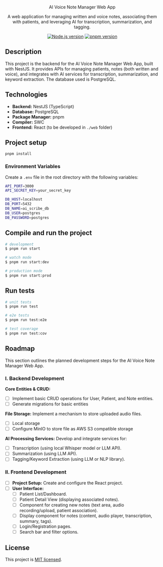 <p align="center">AI Voice Note Manager Web App</p>
<p align="center">A web application for managing written and voice notes, associating them with patients, and leveraging AI for transcription, summarization, and tagging.</p>

<p align="center">
<a href="https://nodejs.org" target="_blank"><img src="https://img.shields.io/badge/node-%3E%3D22.0.0-green.svg" alt="Node.js version" /></a>
<a href="https://pnpm.io" target="_blank"><img src="https://img.shields.io/badge/pnpm-%3E%3D10.0.0-cc00ff.svg" alt="pnpm version" /></a>
</p>

## Description

This project is the backend for the AI Voice Note Manager Web App, built with NestJS. It provides APIs for managing patients, notes (both written and voice), and integrates with AI services for transcription, summarization, and keyword extraction. The database used is PostgreSQL.

## Technologies

* **Backend:** NestJS (TypeScript)
* **Database:** PostgreSQL
* **Package Manager:** pnpm
* **Compiler:** SWC
* **Frontend:** React (to be developed in `./web` folder)

## Project setup

```bash
pnpm install
```

### Environment Variables

Create a `.env` file in the root directory with the following variables:

```bash
API_PORT=3000
API_SECRET_KEY=your_secret_key

DB_HOST=localhost
DB_PORT=5432
DB_NAME=ai_scribe_db
DB_USER=postgres
DB_PASSWORD=postgres
```

## Compile and run the project

```bash
# development
$ pnpm run start

# watch mode
$ pnpm run start:dev

# production mode
$ pnpm run start:prod
```

## Run tests

```bash
# unit tests
$ pnpm run test

# e2e tests
$ pnpm run test:e2e

# test coverage
$ pnpm run test:cov
```

## Roadmap

This section outlines the planned development steps for the AI Voice Note Manager Web App.

### I. Backend Development

**Core Entities & CRUD:**

* [ ] Implement basic CRUD operations for User, Patient, and Note entities.
* [ ] Generate migrations for basic entities

**File Storage:** Implement a mechanism to store uploaded audio files.

* [ ] Local storage
* [ ] Configure MinIO to store file as AWS S3 compatible storage

**AI Processing Services:** Develop and integrate services for:

* [ ] Transcription (using local Whisper model or LLM API).
* [ ] Summarization (using LLM API).
* [ ] Tagging/Keyword Extraction (using LLM or NLP library).

### II. Frontend Development

* [ ] **Project Setup:** Create and configure the React project.
* [ ] **User Interface:**
  * [ ] Patient List/Dashboard.
  * [ ] Patient Detail View (displaying associated notes).
  * [ ] Component for creating new notes (text area, audio recording/upload, patient association).
  * [ ] Display component for notes (content, audio player, transcription, summary, tags).
  * [ ] Login/Registration pages.
  * [ ] Search bar and filter options.

## License

This project is [MIT licensed](./LICENSE).
